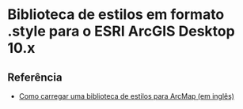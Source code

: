 # Biblioteca de estilos em formato .style para o ESRI ArcGIS Desktop 10.x


## Referência
- [Como carregar uma biblioteca de estilos para ArcMap (em inglês)](https://digimap.edina.ac.uk/webhelp/digimapgis/arcgis/standard_arcgis_functions/applying_style_files.htm)